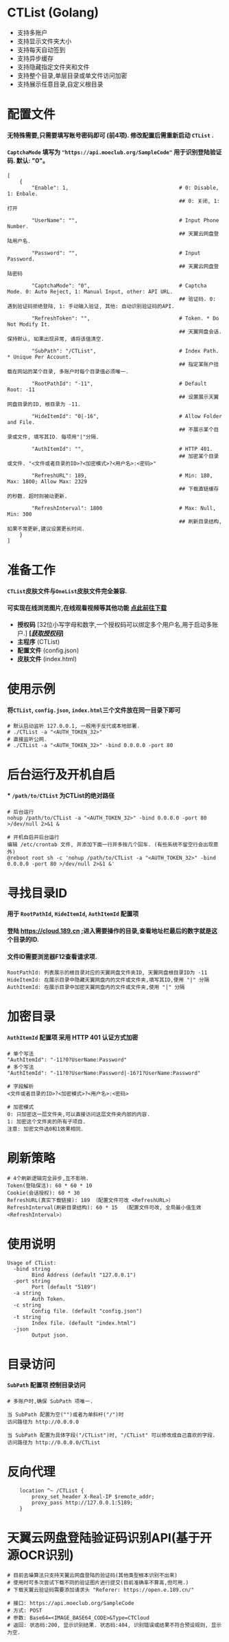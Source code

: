 # CTList (Golang)
- 支持多账户
- 支持显示文件夹大小
- 支持每天自动签到
- 支持异步缓存
- 支持隐藏指定文件夹和文件
- 支持整个目录,单层目录或单文件访问加密
- 支持展示任意目录,自定义根目录

# 配置文件
#### 无特殊需要,只需要填写账号密码即可 (前4项). 修改配置后需重新启动 `CTList` .
#### `CaptchaMode` 填写为 `"https://api.moeclub.org/SampleCode"` 用于识别登陆验证码. 默认: "0"。
```
[
    {
        "Enable": 1,                                    # 0: Disable, 1: Enbale.
                                                        ## 0: 关闭, 1: 打开
                                                        
        "UserName": "",                                 # Input Phone Number.
                                                        ## 天翼云网盘登陆用户名.
                                                        
        "Password": "",                                 # Input Password.
                                                        ## 天翼云网盘登陆密码
                                                        
        "CaptchaMode": "0",                             # Captcha Mode. 0: Auto Reject, 1: Manual Input, other: API URL. 
                                                        ## 验证码. 0: 遇到验证码拒绝登陆, 1: 手动输入验证, 其他: 自动识别验证码的API.
                                                        
        "RefreshToken": "",                             # Token. * Do Not Modify It.
                                                        ## 天翼网盘会话. 保持默认, 如果出现异常, 请将该值清空.
                                                        
        "SubPath": "/CTList",                           # Index Path. * Unique Per Account.
                                                        ## 指定某账户挂载在网站的某个目录, 多账户时每个目录值必须唯一.
                                                        
        "RootPathId": "-11",                            # Default Root: -11
                                                        ## 设置展示天翼网盘目录的ID, 根目录为 -11.
                                                        
        "HideItemId": "0|-16",                          # Allow Folder and File.
                                                        ## 不展示某个目录或文件, 填写其ID. 每项用"|"分隔.
                                                        
        "AuthItemId": "",                               # HTTP 401.
                                                        ## 加密某个目录或文件. "<文件或者目录的ID>?<加密模式>?<用户名>:<密码>"
                                                        
        "RefreshURL": 189,                              # Min: 180, Max: 1800; Allow Max: 2329
                                                        ## 下载直链缓存的秒数. 超时则被动更新.
                                                        
        "RefreshInterval": 1800                         # Max: Null, Min: 300
                                                        ## 刷新目录结构,如果不常更新,建议设置更长时间.
    }
]
```

# 准备工作
#### `CTList`皮肤文件与`OneList`皮肤文件完全兼容.
#### 可实现在线浏览图片,在线观看视频等其他功能 [点此前往下载](https://github.com/MoeClub/OneList/tree/master/Rewrite/@Theme)
- **授权码** [32位小写字母和数字,一个授权码可以绑定多个用户名,用于启动多账户.] **[*[获取授权码](https://api.moeclub.org/CTListRegister/)*]**
- **主程序** (CTList)
- **配置文件** (config.json)
- **皮肤文件** (index.html)

# 使用示例
#### 将`CTList`, `config.json`, `index.html`三个文件放在同一目录下即可
```
# 默认启动监听 127.0.0.1, 一般用于反代或本地部署.
# ./CTList -a "<AUTH_TOKEN_32>"
# 直接监听公网.
# ./CTList -a "<AUTH_TOKEN_32>" -bind 0.0.0.0 -port 80
```

# 后台运行及开机自启
#### * `/path/to/CTList` 为CTList的绝对路径
```
# 后台运行
nohup /path/to/CTList -a "<AUTH_TOKEN_32>" -bind 0.0.0.0 -port 80 >/dev/null 2>&1 &

# 开机自启并后台运行
编辑 /etc/crontab 文件, 并添加下面一行并多按几个回车. (有些系统不留空行会出现意外)
@reboot root sh -c 'nohup /path/to/CTList -a "<AUTH_TOKEN_32>" -bind 0.0.0.0 -port 80 >/dev/null 2>&1 &'

```

# 寻找目录ID
#### 用于 `RootPathId`, `HideItemId`, `AuthItemId` 配置项
#### 登陆 https://cloud.189.cn ;进入需要操作的目录,查看地址栏最后的数字就是这个目录的ID.
#### 文件ID需要浏览器F12查看请求项.
```
RootPathId: 列表展示的根目录对应的天翼网盘文件夹ID, 天翼网盘根目录ID为 -11 
HideItemId: 在展示目录中隐藏天翼网盘内的文件或文件夹,填写其ID,使用 "|" 分隔
AuthItemId: 在展示目录中加密天翼网盘内的文件或文件夹,使用 "|" 分隔
```

# 加密目录
#### `AuthItemId` 配置项 采用 HTTP 401 认证方式加密
```
# 单个写法
"AuthItemId": "-11?0?UserName:Password"
# 多个写法
"AuthItemId": "-11?0?UserName:Password|-16?1?UserName:Password"

# 字段解析
<文件或者目录的ID>?<加密模式>?<用户名>:<密码>

# 加密模式
0: 只加密这一层文件夹,可以直接访问这层文件夹内部的内容.
1: 加密这个文件夹的所有子项目.
注意: 加密文件选0和1效果相同.
```

# 刷新策略
```
# 4个刷新逻辑完全异步,互不影响.
Token(登陆保活): 60 * 60 * 10
Cookie(会话授权): 60 * 30
RefreshURL(真实下载链接): 189 （配置文件可改 <RefreshURL>）
RefreshInterval(刷新目录结构): 60 * 15  （配置文件可改, 全局最小值生效 <RefreshInterval>）
```

# 使用说明
```
Usage of CTList:
  -bind string
        Bind Address (default "127.0.0.1")
  -port string
        Port (default "5189")
  -a string
        Auth Token.
  -c string
        Config file. (default "config.json")
  -t string
        Index file. (default "index.html")
  -json
        Output json.
```

# 目录访问
#### `SubPath` 配置项 控制目录访问 
```
# 多账户时,确保 SubPath 项唯一.

当 SubPath 配置为空("")或者为单斜杆("/")时
访问路径为 http://0.0.0.0

当 SubPath 配置为具体字段("/CTList")时, "/CTList" 可以修改成自己喜欢的字段.
访问路径为 http://0.0.0.0/CTList

```

# 反向代理
```
    location ^~ /CTList {
        proxy_set_header X-Real-IP $remote_addr;
        proxy_pass http://127.0.0.1:5189;
    }
```

# 天翼云网盘登陆验证码识别API(基于开源OCR识别)
```
# 目前去噪算法只支持天翼云网盘登陆的验证码(其他类型根本识别不出来)
# 使用时可多次尝试下载不同的验证图片进行提交(目前准确率不算高,但可用.)
# 下载天翼云验证码需要添加请求头 "Referer: https://open.e.189.cn/"

# 接口: https://api.moeclub.org/SampleCode
# 方式: POST
# 参数: Base64=<IMAGE_BASE64_CODE>&Type=CTCloud
# 返回: 状态码:200, 显示识别结果. 状态码:404, 识别错误或结果不符合预设规则, 显示为空.
```
